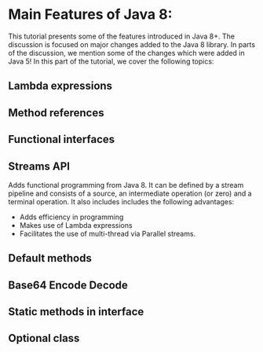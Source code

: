 # Main Features of Java 8:

This tutorial presents some of the features introduced in Java 8+. The discussion is focused on major changes added to the Java 8 library. In parts of the discussion, we mention some of the changes which were added in Java 5!
 In this part of the tutorial, we cover the following topics:

## Lambda expressions

## Method references

## Functional interfaces

## Streams API

Adds functional programming from Java 8. It can be defined by a stream pipeline and consists of a source, an intermediate operation (or zero) and a terminal operation. It also includes  includes the following advantages:

- Adds efficiency in programming
- Makes use of Lambda expressions
- Facilitates the use of multi-thread via Parallel streams.

## Default methods

## Base64 Encode Decode

## Static methods in interface

## Optional class
